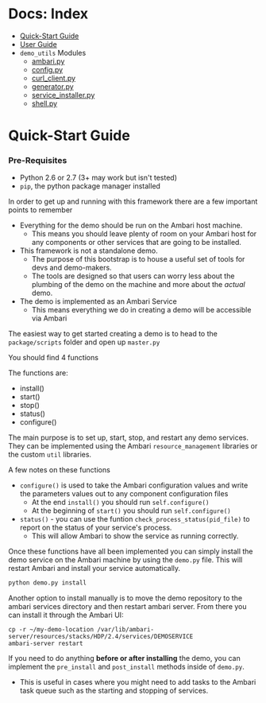 
# Docs: Index

- [Quick-Start Guide](#quick-start-guide)
- [User Guide](user-guide.md)
- `demo_utils` Modules
  - [ambari.py](ambari.md)
  - [config.py](config.md)
  - [curl_client.py](curl_client.md)
  - [generator.py](generator.md)
  - [service_installer.py](service_installer.md)
  - [shell.py](shell.md)

<a name="quick-start-guide"></a>

# Quick-Start Guide

### Pre-Requisites

- Python 2.6 or 2.7 (3+ may work but isn't tested)
- `pip`, the python package manager installed


In order to get up and running with this framework there are a few important points to remember

- Everything for the demo should be run on the Ambari host machine.
  - This means you should leave plenty of room on your Ambari host for any components or other services that are going to be installed.
- This framework is not a standalone demo.
  - The purpose of this bootstrap is to house a useful set of tools for devs and demo-makers.
  - The tools are designed so that users can worry less about the plumbing of the demo on the machine and more about the _actual_ demo.
- The demo is implemented as an Ambari Service
  - This means everything we do in creating a demo will be accessible via Ambari
  
The easiest way to get started creating a demo is to head to the `package/scripts` folder and open up `master.py`

You should find 4 functions

The functions are:

- install()
- start()
- stop()
- status()
- configure()

The main purpose is to set up, start, stop, and restart any demo services. They can be implemented using the Ambari `resource_management` libraries or the custom `util` libraries.

A few notes on these functions

- `configure()` is used to take the Ambari configuration values and write the parameters values out to any component configuration files
  - At the end `install()` you should run `self.configure()`
  - At the beginning of `start()` you should run `self.configure()`
- `status()` - you can use the funtion `check_process_status(pid_file)` to report on the status of your service's process.
  - This will allow Ambari to show the service as running correctly.
  
Once these functions have all been implemented you can simply install the demo service on the Ambari machine by using the `demo.py` file. This will restart Ambari and install your service automatically.

```sh
python demo.py install
```

Another option to install manually is to move the demo repository to the ambari services directory and then restart ambari server. From there you can install it through the Ambari UI:

	cp -r ~/my-demo-location /var/lib/ambari-server/resources/stacks/HDP/2.4/services/DEMOSERVICE
	ambari-server restart


If you need to do anything **before or after installing** the demo, you can implement the `pre_install` and `post_install` methods inside of `demo.py`.  
  - This is useful in cases where you might need to add tasks to the Ambari task queue such as the starting and stopping of services.
  


